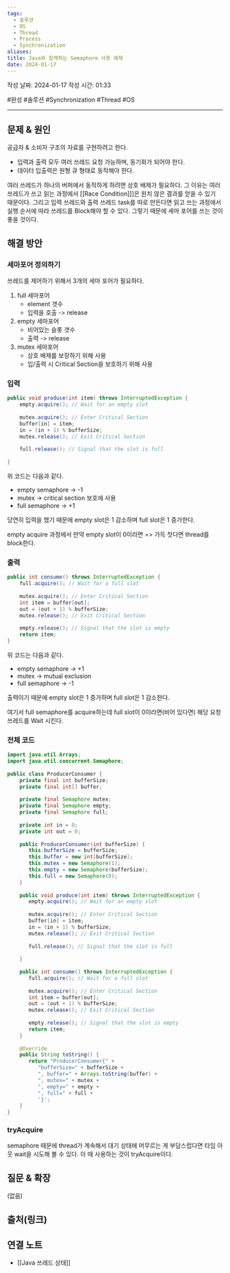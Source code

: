```yaml
---
tags:
  - 솔루션
  - OS
  - Thread
  - Process
  - Synchronization
aliases: 
title: Java와 함께하는 Semaphore 사용 예제
date: 2024-01-17
---
```

작성 날짜: 2024-01-17
작성 시간: 01:33

#완성 #솔루션 #Synchronization #Thread #OS 

----

## 문제 & 원인
공급자 & 소비자 구조의 자료를 구현하려고 한다. 

- 입력과 출력 모두 여러 쓰레드 요청 가능하며, 동기화가 되어야 한다.
- 데이터 입출력은 원형 큐 형태로 동작해야 한다.

여러 쓰레드가 하나의 버퍼에서 동작하게 하려면 상호 배제가 필요하다. 그 이유는 여러 쓰레드가 쓰고 읽는 과정에서 [[Race Condition]]]은 원치 않은 결과를 얻을 수 있기 때문이다. 그리고 입력 쓰레드와 출력 쓰레드 task를 따로 만든다면 읽고 쓰는 과정에서 실행 순서에 따라 쓰레드를 Block해야 할 수 있다. 그렇기 때문에 세마 포어를 쓰는 것이 좋을 것이다.

## 해결 방안
### 세마포어 정의하기
쓰레드를 제어하기 위해서 3개의 세마 포어가 필요하다.
1. full 세마포어
	- element 갯수
	- 입력을 호출 -> release
1. empty 세마포어
	- 비어있는 슬롯 갯수
	- 출력 -> release
1. mutex 세마포어
	- 상호 배제를 보장하기 위해 사용
	- 입/출력 시 Critical Section을 보호하기 위해 사용
### 입력
```java
public void produce(int item) throws InterruptedException {  
    empty.acquire(); // Wait for an empty slot  
  
    mutex.acquire(); // Enter Critical Section  
    buffer[in] = item;  
    in = (in + 1) % bufferSize;  
    mutex.release(); // Exit Critical Section  
  
    full.release(); // Signal that the slot is full  
  
}
```


위 코드는 다음과 같다.
- empty semaphore -> -1
- mutex -> critical section 보호에 사용
- full semaphore -> +1

당연히 입력을 했기 때문에 empty slot은 1 감소하며 full slot은 1 증가한다.

empty acquire 과정에서 만약 empty slot이 0이라면 => 가득 찻다면 thread를 block한다.
### 출력
```java
public int consume() throws InterruptedException {  
    full.acquire(); // Wait for a full slot  
  
    mutex.acquire(); // Enter Critical Section  
    int item = buffer[out];  
    out = (out + 1) % bufferSize;  
    mutex.release(); // Exit Critical Section  
  
    empty.release(); // Signal that the slot is empty  
    return item;  
}
```

위 코드는 다음과 같다.
- empty semaphore -> +1
- mutex -> mutual exclusion
- full semaphore -> -1

출력이기 때문에 empty slot은 1 증가하며 full slot은 1 감소한다.

여기서 full semaphore를 acquire하는데 full slot이 0이라면(비어 있다면) 해당 요청 쓰레드를 Wait 시킨다.


### 전체 코드
```java
import java.util.Arrays;  
import java.util.concurrent.Semaphore;  
  
public class ProducerConsumer {  
    private final int bufferSize;  
    private final int[] buffer;  
  
    private final Semaphore mutex;  
    private final Semaphore empty;  
    private final Semaphore full;  
  
    private int in = 0;  
    private int out = 0;  
  
    public ProducerConsumer(int bufferSize) {  
       this.bufferSize = bufferSize;  
       this.buffer = new int[bufferSize];  
       this.mutex = new Semaphore(1);  
       this.empty = new Semaphore(bufferSize);  
       this.full = new Semaphore(0);  
    }  
  
    public void produce(int item) throws InterruptedException {  
       empty.acquire(); // Wait for an empty slot  
  
       mutex.acquire(); // Enter Critical Section  
       buffer[in] = item;  
       in = (in + 1) % bufferSize;  
       mutex.release(); // Exit Critical Section  
  
       full.release(); // Signal that the slot is full  
  
    }  
  
    public int consume() throws InterruptedException {  
       full.acquire(); // Wait for a full slot  
  
       mutex.acquire(); // Enter Critical Section  
       int item = buffer[out];  
       out = (out + 1) % bufferSize;  
       mutex.release(); // Exit Critical Section  
  
       empty.release(); // Signal that the slot is empty  
       return item;  
    }  
  
    @Override  
    public String toString() {  
       return "ProducerConsumer{" +  
          "bufferSize=" + bufferSize +  
          ", buffer=" + Arrays.toString(buffer) +  
          ", mutex=" + mutex +  
          ", empty=" + empty +  
          ", full=" + full +  
          '}';  
    }  
}
```

### tryAcquire
semaphore 때문에 thread가 계속해서 대기 상태에 머무르는 게 부담스럽다면 타임 아웃 wait을 시도해 볼 수 있다. 이 때 사용하는 것이 tryAcquire이다. 

## 질문 & 확장

(없음)

## 출처(링크)


## 연결 노트
- [[Java 쓰레드 상태]]